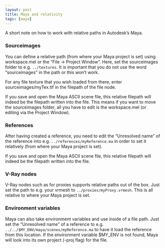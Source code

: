 ```yaml
---
layout: post
title: Maya and relativity
tags: [maya]
---
```


A short note on how to work with relative paths in Autodesk’s Maya.

<!--more-->

### Sourceimages

You can define a relative path (from where your Maya project is set) using workspace.mel or the “File -> Project Window”. Here, set the sourceimages folder to e.g. `../textures`. It is important that you do not use the word “sourceimages” in the path or this won’t work.

For any file texture that you wish loaded from there, enter sourceimages/myTex.tif in the filepath of the file node.

If you save and open the Maya ASCII scene file, this relative filepath will indeed be the filepath written into the file. This means if you want to move the sourceimages folder, all you have to edit is the workspace.mel (or editing via the Project Window).

### References

After having created a reference, you need to edit the “Unresolved name” of the reference into e.g. `../references/myReference.ma` in order to set it relatively (from where your Maya project is set).

If you save and open the Maya ASCII scene file, this relative filepath will indeed be the filepath written into the file.

### V-Ray nodes

V-Ray nodes such as for proxies supports relative paths out of the box. Just set the path to e.g. your vrmesh to `../proxies/myProxy.vrmesh`. This is all relative to where your Maya project is set.

### Environment variables

Maya can also take environment variables and use inside of a file path. Just set the “Unresolved name” of a reference to e.g. `../../$MY_ENV/maya/scenes/myReference.ma` to have it load the reference from this location. If the environment variable $MY_ENV is not found, Maya will look into its own project (-proj flag) for the file.
